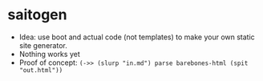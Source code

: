 # saitogen

* Idea: use boot and actual code (not templates) to make your own static site generator.
* Nothing works yet
* Proof of concept: `(->> (slurp "in.md") parse barebones-html (spit "out.html"))`
